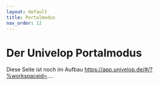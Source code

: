 ```yaml
---
layout: default
title: Portalmodus
nav_order: 12
---
```


# Der Univelop Portalmodus

Diese Seite ist noch im Aufbau
https://app.univelop.de/#/?%workspaceid=....
